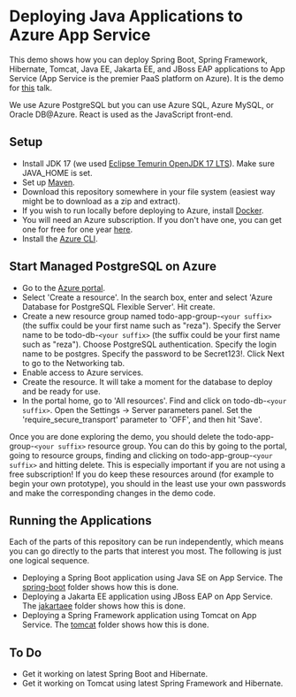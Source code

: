 # Deploying Java Applications to Azure App Service
This demo shows how you can deploy Spring Boot, Spring Framework, Hibernate, Tomcat, Java EE, Jakarta EE, and JBoss EAP applications to App 
Service (App Service is the premier PaaS platform on Azure). It is the demo for 
[this](https://sessionize.com/s/reza-rahman/spring-quarkus-tomcat-jakarta-ee-hyperscale-paas-o/122890) talk.

We use Azure PostgreSQL but you can use Azure SQL, Azure MySQL, or Oracle DB@Azure. React is used as the JavaScript front-end.

## Setup
* Install JDK 17 (we used [Eclipse Temurin OpenJDK 17 LTS](https://adoptium.net/?variant=openjdk17)). Make sure JAVA_HOME is set.
* Set up [Maven](https://maven.apache.org/download.cgi).
* Download this repository somewhere in your file system (easiest way might be to download as a zip and extract).
* If you wish to run locally before deploying to Azure, install [Docker](https://docs.docker.com/get-started/get-docker/).
* You will need an Azure subscription. If you don't have one, you can get one for free for one 
year [here](https://azure.microsoft.com/en-us/free).
* Install the [Azure CLI](https://docs.microsoft.com/en-us/cli/azure/install-azure-cli?view=azure-cli-latest).

## Start Managed PostgreSQL on Azure
* Go to the [Azure portal](http://portal.azure.com).
* Select 'Create a resource'. In the search box, enter and select 'Azure Database for PostgreSQL Flexible Server'. Hit create.
* Create a new resource group named todo-app-group-`<your suffix>` (the suffix could be your first name such as "reza"). 
Specify the Server name to be todo-db-`<your suffix>` (the suffix could be your first name such as "reza"). Choose PostgreSQL 
authentication. Specify the login name to be postgres. Specify the password to be Secret123!. Click Next to go to the Networking tab.
* Enable access to Azure services.
* Create the resource. It will take a moment for the database to deploy and be ready for use.
* In the portal home, go to 'All resources'. Find and click on todo-db-`<your suffix>`. Open the 
Settings -> Server parameters panel. Set the 'require_secure_transport' parameter to 'OFF', and then hit 'Save'.

Once you are done exploring the demo, you should delete the todo-app-group-`<your suffix>` resource group. You can do this by going to 
the portal, going to resource groups, finding and clicking on todo-app-group-`<your suffix>` and hitting delete. This is especially 
important if you are not using a free subscription! If you do keep these resources around (for example to begin your own prototype), you 
should in the least use your own passwords and make the corresponding changes in the demo code.

## Running the Applications
Each of the parts of this repository can be run independently, which means you can go directly to the parts that interest you most. The 
following is just one logical sequence.

* Deploying a Spring Boot application using Java SE on App Service. The [spring-boot](/spring-boot) folder shows how this is done.
* Deploying a Jakarta EE application using JBoss EAP on App Service. The [jakartaee](/jakartaee) folder shows how this is done.
* Deploying a Spring Framework application using Tomcat on App Service. The [tomcat](/tomcat) folder shows how this is done.

## To Do
* Get it working on latest Spring Boot and Hibernate.
* Get it working on Tomcat using latest Spring Framework and Hibernate.

